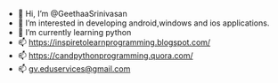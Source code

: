 - 👋 Hi, I’m @GeethaaSrinivasan
- 👀 I’m interested in developing android,windows and ios applications.
- 🌱 I’m currently learning python
- 📫 https://inspiretolearnprogramming.blogspot.com/
- 📫   https://candpythonprogramming.quora.com/
- 📫   gv.eduservices@gmail.com

<!---
GeethaaSrinivasan/GeethaaSrinivasan is a ✨ special ✨ repository because its `README.md` (this file) appears on your GitHub profile.
You can click the Preview link to take a look at your changes.
--->
